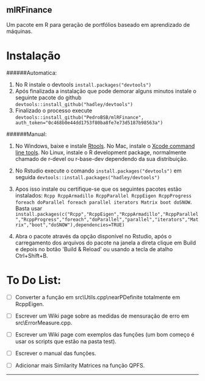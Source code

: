 mlRFinance
---
Um pacote em R para geração de portfólios baseado em aprendizado de máquinas. 


Instalação
===
######Automatica:
1. No R instale o devtools ```install.packages("devtools")```
2. Após finalizada a instalação que pode demorar alguns minutos instale o seguinte pacote do github ```devtools::install_github("hadley/devtools")```
3. Finalizado o processo execute ```devtools::install_github("PedroBSB/mlRFinance", auth_token="0c468b0e44dd1753f80ba8fe7e73d5187b98563a")```

######Manual:
1. No Windows, baixe e instale <a href="https://cran.r-project.org/bin/windows/Rtools/" target="_blank">Rtools</a>. 
No Mac, instale o <a href="https://developer.apple.com/xcode/features/" target="_blank">Xcode command line tools</a>.
No Linux, instale o R development package, normalmente chamado de r-devel ou r-base-dev dependendo da sua distribuição.

2. No Rstudio execute o comando ```install.packages("devtools")``` em seguida ```devtools::install.packages("hadley/devtools")```

3. Apos isso instale ou certifique-se que os seguintes pacotes estão instalados: ```Rcpp RcppArmadillo RcppParallel RcppEigen RcppProgress foreach doParallel foreach parallel iterators Matrix boot doSNOW```. Basta usar ```install.packages(c("Rcpp","RcppEigen","RcppArmadillo","RcppParallel","RcppProgress","foreach","doParallel","parallel","iterators","Matrix","boot","doSNOW"),dependencies=TRUE)```

4. Abra o pacote através da opção disponível no Rstudio, após o carregamento dos arquivos do pacote na janela a direta clique em Build e depois no botão 'Build & Reload' ou usando a tecla de atalho Ctrl+Shift+B.

To Do List:
===
- [ ] Converter a função em src\Utils.cpp\nearPDefinite totalmente em RcppEigen.
- [ ] Escrever um Wiki page sobre as medidas de mensuração de erro em src\ErrorMeasure.cpp.
- [ ] Escrever um Wiki page com exemplos das funções (um bom começo é usar os scripts que estão na pasta test).
- [ ] Escrever o manual das funções.
- [ ] Adicionar mais Similarity Matrices na função QPFS.


-----

